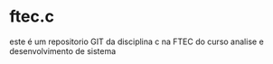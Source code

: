 # ftec.c 

este é um repositorio GIT da disciplina c na FTEC do curso analise e desenvolvimento de sistema 
